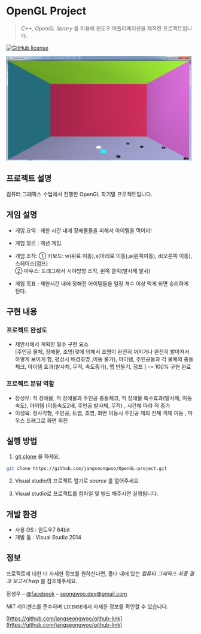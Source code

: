 # OpenGL Project
> _C++, OpenGL library_  를 이용해 윈도우 어플리케이션을 제작한 프로젝트입니다.

[![GitHub license](https://img.shields.io/github/license/Day8/re-frame.svg)](license.txt)


<img align="center" src="images/1.png" width="500" height="281">

## 프로젝트 설명

컴퓨터 그래픽스 수업에서 진행한 OpenGL 학기말 프로젝트입니다.

## 게임 설명

- 게임 요약 : 제한 시간 내에 장애물들을 피해서 아이템을 먹어라!

- 게임 장르 : 액션 게임.

- 게임 조작: ① 키보드: w(위로 이동),s(아래로 이동),a(왼쪽이동), d(오른쪽 이동), 스페이스(점프)
<br> ② 마우스: 드래그해서 시야방향 조작, 왼쪽 클릭(발사체 발사) 

- 게임 목표 : 제한시간 내에 정해진 아이템들을 일정 개수 이상 먹게 되면 승리하게 된다.

## 구현 내용

### 프로젝트 완성도

- 제안서에서 계획한 필수 구현 요소  <br>
[주인공 물체, 장애물, 조명(덫에 의해서 조명이 완전히 꺼지거나 완전히 밝아져서 하얗게 보이게 함, 평상시 배경조명 ,이동 불가), 아이템, 주인공들과 각 물체의 충돌체크, 아이템 효과(발사체, 무적, 속도증가), 맵 만들기, 점프 ] -> 100% 구현 완료


### 프로젝트 분담 역할

- 장성우: 적 장애물, 적 장애물과 주인공 충돌체크, 적 장애물 특수효과(발사체, 이동속도), 아이템 (이동속도2배, 주인공 발사체, 무적) , 시간에 따라 적 증가
- 이성욱: 정사각형, 주인공, 트랩, 조명, 화면 이동시 주인공 제외 전체 객체 이동 , 마우스 드래그로 화면 회전 

## 실행 방법


1. [git clone](https://github.com/jangseongwoo/OpenGL-project.git) 을 하세요.
```sh
git clone https://github.com/jangseongwoo/OpenGL-project.git
```

2. Visual studio의 프로젝트 열기로  _source_ 를  열어주세요.

3. Visual studio로 프로젝트를 컴파일 및 빌드 해주시면 실행됩니다.

## 개발 환경

- 사용 OS : 윈도우7 64bit
- 개발 툴 : Visual Studio 2014

## 정보

프로젝트에 대한 더 자세한 정보를 원하신다면,  폴더 내에 있는 _컴퓨터 그래픽스 최종 결과 보고서.hwp_ 를 참조해주세요.

장성우 – [@facebook](https://www.facebook.com/profile.php?id=100007028118707&ref=bookmarks) – seongwoo.dev@gmail.com

MIT 라이센스를 준수하며 ``LICENSE``에서 자세한 정보를 확인할 수 있습니다.

[https://github.com/jangseongwoo/github-link](https://github.com/jangseongwoo/github-link)

<!-- Markdown link & img dfn's -->
[npm-image]: https://img.shields.io/npm/v/datadog-metrics.svg?style=flat-square
[npm-url]: https://npmjs.org/package/datadog-metrics
[npm-downloads]: https://img.shields.io/npm/dm/datadog-metrics.svg?style=flat-square
[travis-image]: https://img.shields.io/travis/dbader/node-datadog-metrics/master.svg?style=flat-square
[travis-url]: https://travis-ci.org/dbader/node-datadog-metrics
[wiki]: https://github.com/yourname/yourproject/wiki
